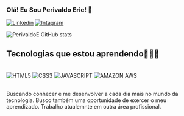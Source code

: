 
### Olá! Eu Sou Perivaldo Eric!  🫡

[![Linkedin](https://img.shields.io/badge/LinkedIn-0077B5?style=for-the-badge&logo=linkedin&logoColor=white)](https://www.linkedin.com/in/perivaldo-eric-358790156/)
[![Intagram](https://img.shields.io/badge/Instagram-E4405F?style=for-the-badge&logo=instagram&logoColor=white)](https://www.instagram.com/perivaldo_eric/)


![PerivaldoE GitHub stats](https://github-readme-stats.vercel.app/api?username=PerivaldoE&show_icons=true)

## Tecnologias que estou aprendendo👨🏾‍💻

<div style="display: inline_block"><br/>
    <img align="center" alt="HTML5" src="https://img.shields.io/badge/HTML5-E34F26?style=for-the-badge&logo=html5&logoColor=white" />
    <img align="center" alt="CSS3" src="https://img.shields.io/badge/CSS3-1572B6?style=for-the-badge&logo=css3&logoColor=white" />
    <img align="center" alt="JAVASCRIPT" src="https://img.shields.io/badge/JavaScript-323330?style=for-the-badge&logo=javascript&logoColor=F7DF1E" />
    <img align="center" alt="AMAZON AWS" src="https://img.shields.io/badge/Amazon_AWS-232F3E?style=for-the-badge&logo=amazon-aws&logoColor=white" />
</div><br/>

Buscando conhecer e me desenvolver a cada dia mais no mundo da tecnologia.
Busco também uma oportunidade de exercer o meu aprendizado.
Trabalho atualemnte em outra área profissional.
